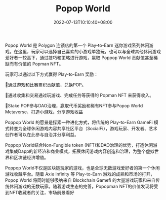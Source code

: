 ﻿---
weight: 
title: "Popop World"
description: "Popop World 是 Polygon 连锁店的第一个 Play-to-Earn 迷你游戏系列休闲游戏。在这里，玩家可以选择自己喜欢的小游戏单独玩，也可以与全球其他休闲游戏爱好者一较高下，通过技巧和策略进行游戏，赢取 Poppop World 贡献值甚至稀缺而有价值的 Popman NFT。"
date: 2022-07-13T10:10:40+08:00
lastmod: 2022-07-13T10:10:40+08:00
draft: false
authors: ["Cindy"]
featuredImage: "92.png"
link: "https://www.popop.world/"
tags: ["Popop World","NFT游戏"]
categories: ["navigation"]
navigation: ["NFT游戏"]
lightgallery: true
toc: true
pinned: false
recommend: false
recommend1: false
---
Popop World 是 Polygon 连锁店的第一个 Play-to-Earn 迷你游戏系列休闲游戏。在这里，玩家可以选择自己喜欢的小游戏单独玩，也可以与全球其他休闲游戏爱好者一较高下，通过技巧和策略进行游戏，赢取 Poppop World 贡献值甚至稀缺而有价值的 Popman NFT。

玩家可以通过以下方式赢得 Play-to-Earn 奖励：

🔶通过游戏和比赛累积贡献值，兑换POP。

🔶通过收集和交易通过玩游戏、完成任务等获得的 Popman NFT 来获得收入。

🔶Stake POP参与DAO治理，赢取代币奖励和稀有NFT参与Popop World Metaverse，打造小游戏，分享游戏收益

Poppop World 的愿景是探索一种进化方式，将传统的 Play-to-Earn GameFi 模式转变为全球休闲游戏内容共享社区平台（SocialFi），游戏玩家、开发者、艺术创作者可以在此参与自治并分享利益。

Poppop World结合Non-Fungible token (NFT)和DAO治理的优势，打造休闲游戏集成Dapp的新经济和商业模式，拓展休闲游戏内容创造和治理，为整个虚拟世界和区块链经济增值。

Poppop World不仅是区块链玩家的游戏，也是全球无数游戏爱好者的第一个休闲游戏收藏平台。随着 Axie Infinity 等 Play-to-Earn 游戏的成熟和市场的打开，Popop World 将同时能够吸纳来自 Blockchain Gamefi 的大量游戏玩家和来自传统休闲游戏的无数玩家。随着游戏生态的完善，Popopman NFT的价值发现将受到NFT收藏者的关注，市场前景看好